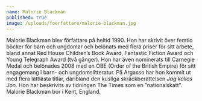 ```yaml
---
name: Malorie Blackman
published: true
image: /uploads/foerfattare/malorie-blackman.jpg
---
```

Malorie Blackman blev författare på heltid 1990. Hon har skrivit över femtio böcker för barn och ungdomar och belönats med flera priser för sitt arbete, bland annat Red House Children’s Book Award, Fantastic Fiction Award och Young Telegraph Award (två gånger). Hon har även nominerats till Carnegie Medal och belönades 2008 med en OBE (Order of the British Empire) för sitt engagemang i barn- och ungdomslitteratur. På Argasso har hon kommit ut med flera lättlästa titlar, däribland den kusliga skräckberättelsen _Jag kallas Jon_. Hon har beskrivits av tidningen The Times som en ”nationalskatt”. Malorie Blackman bor i Kent, England.
